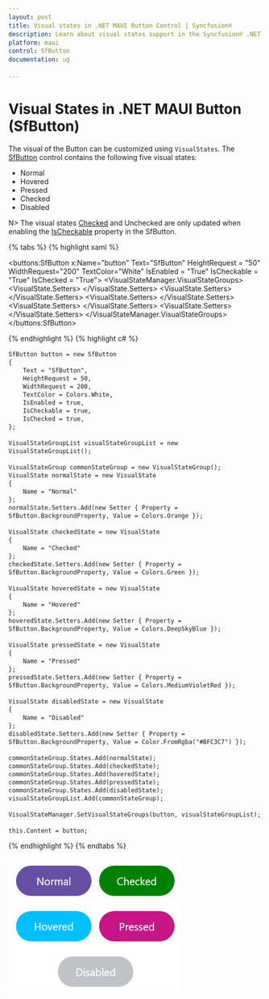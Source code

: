 ```yaml
---
layout: post
title: Visual states in .NET MAUI Button Control | Syncfusion®
description: Learn about visual states support in the Syncfusion® .NET MAUI Button (SfButton) control, its elements, and more.
platform: maui
control: SfButton
documentation: ug 

---
```


# Visual States in .NET MAUI Button (SfButton)

The visual of the Button can be customized using `VisualStates`. The [SfButton](https://help.syncfusion.com/cr/maui-toolkit/Syncfusion.Maui.Toolkit.Buttons.SfButton.html) control contains the following five visual states:

* Normal
* Hovered
* Pressed
* Checked
* Disabled

N> The visual states [Checked](https://help.syncfusion.com/cr/maui-toolkit/Syncfusion.Maui.Toolkit.Buttons.SfButton.html#Syncfusion_Maui_Toolkit_Buttons_SfButton_IsChecked) and Unchecked are only updated when enabling the [IsCheckable](https://help.syncfusion.com/cr/maui-toolkit/Syncfusion.Maui.Toolkit.Buttons.SfButton.html#Syncfusion_Maui_Toolkit_Buttons_SfButton_IsCheckable) property in the SfButton.

{% tabs %}
{% highlight xaml %}

  <buttons:SfButton x:Name="button"
                    Text="SfButton" 
                    HeightRequest = "50"
                    WidthRequest="200"
                    TextColor="White"
                    IsEnabled = "True"
                    IsCheckable = "True"
                    IsChecked = "True">
    <VisualStateManager.VisualStateGroups>
        <VisualStateGroup x:Name="CommonStates">
            <VisualState x:Name="Normal">
                <VisualState.Setters>
                    <Setter Property="Background" Value="#6A4C9C"/>
                </VisualState.Setters>
            </VisualState>
            <VisualState x:Name="Checked">
                <VisualState.Setters>
                    <Setter Property="Background" Value="Green"/>
                </VisualState.Setters>
            </VisualState>
            <VisualState x:Name="Hovered">
                <VisualState.Setters>
                    <Setter Property="Background" Value="DeepSkyBlue"/>
                </VisualState.Setters>
            </VisualState>
            <VisualState x:Name="Pressed">
                <VisualState.Setters>
                    <Setter Property="Background" Value="MediumVioletRed"/>
                </VisualState.Setters>
            </VisualState>
            <VisualState x:Name="Disabled">
                <VisualState.Setters>
                    <Setter Property="Background" Value="#BFC3C7"/>
                </VisualState.Setters>
            </VisualState>
        </VisualStateGroup>
    </VisualStateManager.VisualStateGroups>
</buttons:SfButton>

{% endhighlight %}
{% highlight c# %}

    SfButton button = new SfButton
    {
        Text = "SfButton",
        HeightRequest = 50,
        WidthRequest = 200,
        TextColor = Colors.White,
        IsEnabled = true,
        IsCheckable = true,
        IsChecked = true,
    };

    VisualStateGroupList visualStateGroupList = new VisualStateGroupList();

    VisualStateGroup commonStateGroup = new VisualStateGroup();
    VisualState normalState = new VisualState
    {
        Name = "Normal"
    };
    normalState.Setters.Add(new Setter { Property = SfButton.BackgroundProperty, Value = Colors.Orange });

    VisualState checkedState = new VisualState
    {
        Name = "Checked"
    };
    checkedState.Setters.Add(new Setter { Property = SfButton.BackgroundProperty, Value = Colors.Green });

    VisualState hoveredState = new VisualState
    {
        Name = "Hovered"
    };
    hoveredState.Setters.Add(new Setter { Property = SfButton.BackgroundProperty, Value = Colors.DeepSkyBlue });

    VisualState pressedState = new VisualState
    {
        Name = "Pressed"
    };
    pressedState.Setters.Add(new Setter { Property = SfButton.BackgroundProperty, Value = Colors.MediumVioletRed });

    VisualState disabledState = new VisualState
    {
        Name = "Disabled"
    };
    disabledState.Setters.Add(new Setter { Property = SfButton.BackgroundProperty, Value = Color.FromRgba("#BFC3C7") });

    commonStateGroup.States.Add(normalState);
    commonStateGroup.States.Add(checkedState);
    commonStateGroup.States.Add(hoveredState);
    commonStateGroup.States.Add(pressedState);
    commonStateGroup.States.Add(disabledState);
    visualStateGroupList.Add(commonStateGroup);

    VisualStateManager.SetVisualStateGroups(button, visualStateGroupList);

    this.Content = button;
	
{% endhighlight %}
{% endtabs %}

![Visual State image of SfButton](Images/visual-states/VisualStates.png)